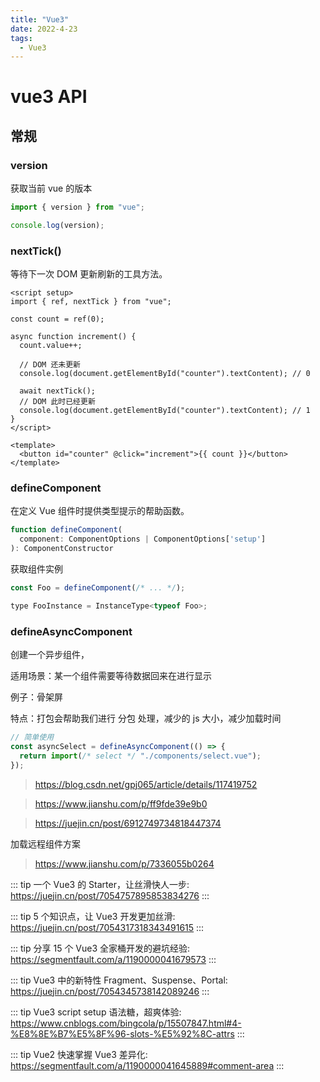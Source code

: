 ```yaml
---
title: "Vue3"
date: 2022-4-23
tags:
  - Vue3
---
```


# vue3 API

## 常规

### version

获取当前 vue 的版本

```js
import { version } from "vue";

console.log(version);
```

### nextTick()

等待下一次 DOM 更新刷新的工具方法。

```vue
<script setup>
import { ref, nextTick } from "vue";

const count = ref(0);

async function increment() {
  count.value++;

  // DOM 还未更新
  console.log(document.getElementById("counter").textContent); // 0

  await nextTick();
  // DOM 此时已经更新
  console.log(document.getElementById("counter").textContent); // 1
}
</script>

<template>
  <button id="counter" @click="increment">{{ count }}</button>
</template>
```

### defineComponent

在定义 Vue 组件时提供类型提示的帮助函数。

```js
function defineComponent(
  component: ComponentOptions | ComponentOptions['setup']
): ComponentConstructor
```

获取组件实例

```js
const Foo = defineComponent(/* ... */);

type FooInstance = InstanceType<typeof Foo>;
```

### defineAsyncComponent

创建一个异步组件，

适用场景：某一个组件需要等待数据回来在进行显示

例子：骨架屏

特点：打包会帮助我们进行 分包 处理，减少的 js 大小，减少加载时间

```js
// 简单使用
const asyncSelect = defineAsyncComponent(() => {
  return import(/* select */ "./components/select.vue");
});
```

> https://blog.csdn.net/gpj065/article/details/117419752

> https://www.jianshu.com/p/ff9fde39e9b0

> https://juejin.cn/post/6912749734818447374

加载远程组件方案

> https://www.jianshu.com/p/7336055b0264

::: tip
一个 Vue3 的 Starter，让丝滑快人一步: <a href="https://juejin.cn/post/7054757895853834276">https://juejin.cn/post/7054757895853834276</a>
:::

::: tip
5 个知识点，让 Vue3 开发更加丝滑: <a href="https://juejin.cn/post/7054317318343491615">https://juejin.cn/post/7054317318343491615</a>
:::

::: tip
分享 15 个 Vue3 全家桶开发的避坑经验: <a href="https://segmentfault.com/a/1190000041679573">https://segmentfault.com/a/1190000041679573</a>
:::

::: tip
Vue3 中的新特性 Fragment、Suspense、Portal: <a href="https://juejin.cn/post/7054345738142089246">https://juejin.cn/post/7054345738142089246</a>
:::

::: tip
Vue3 script setup 语法糖，超爽体验: <a href="https://www.cnblogs.com/bingcola/p/15507847.html#4-%E8%8E%B7%E5%8F%96-slots-%E5%92%8C-attrs">https://www.cnblogs.com/bingcola/p/15507847.html#4-%E8%8E%B7%E5%8F%96-slots-%E5%92%8C-attrs</a>
:::

::: tip
Vue2 快速掌握 Vue3 差异化: <a href="https://segmentfault.com/a/1190000041645889#comment-area">https://segmentfault.com/a/1190000041645889#comment-area</a>
:::
